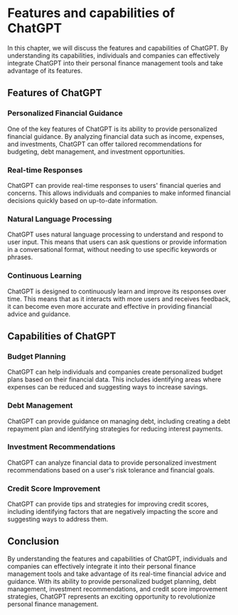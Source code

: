 Features and capabilities of ChatGPT
======================================================================

In this chapter, we will discuss the features and capabilities of ChatGPT. By understanding its capabilities, individuals and companies can effectively integrate ChatGPT into their personal finance management tools and take advantage of its features.

Features of ChatGPT
-------------------

### Personalized Financial Guidance

One of the key features of ChatGPT is its ability to provide personalized financial guidance. By analyzing financial data such as income, expenses, and investments, ChatGPT can offer tailored recommendations for budgeting, debt management, and investment opportunities.

### Real-time Responses

ChatGPT can provide real-time responses to users' financial queries and concerns. This allows individuals and companies to make informed financial decisions quickly based on up-to-date information.

### Natural Language Processing

ChatGPT uses natural language processing to understand and respond to user input. This means that users can ask questions or provide information in a conversational format, without needing to use specific keywords or phrases.

### Continuous Learning

ChatGPT is designed to continuously learn and improve its responses over time. This means that as it interacts with more users and receives feedback, it can become even more accurate and effective in providing financial advice and guidance.

Capabilities of ChatGPT
-----------------------

### Budget Planning

ChatGPT can help individuals and companies create personalized budget plans based on their financial data. This includes identifying areas where expenses can be reduced and suggesting ways to increase savings.

### Debt Management

ChatGPT can provide guidance on managing debt, including creating a debt repayment plan and identifying strategies for reducing interest payments.

### Investment Recommendations

ChatGPT can analyze financial data to provide personalized investment recommendations based on a user's risk tolerance and financial goals.

### Credit Score Improvement

ChatGPT can provide tips and strategies for improving credit scores, including identifying factors that are negatively impacting the score and suggesting ways to address them.

Conclusion
----------

By understanding the features and capabilities of ChatGPT, individuals and companies can effectively integrate it into their personal finance management tools and take advantage of its real-time financial advice and guidance. With its ability to provide personalized budget planning, debt management, investment recommendations, and credit score improvement strategies, ChatGPT represents an exciting opportunity to revolutionize personal finance management.
